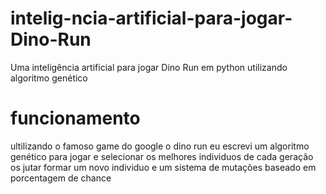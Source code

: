 # intelig-ncia-artificial-para-jogar-Dino-Run
Uma inteligência artificial para jogar Dino Run em python utilizando algoritmo genético 

# funcionamento
ultilizando o famoso game do google o dino run eu escrevi um algoritmo genético para jogar e selecionar os melhores individuos de cada geração
os jutar formar um novo individuo e um sistema de mutações baseado em porcentagem de chance 
